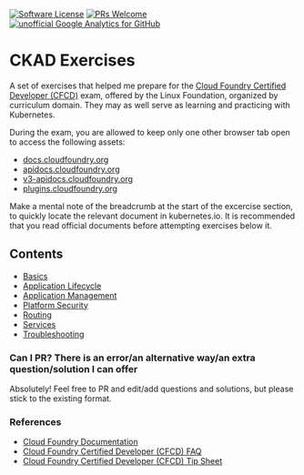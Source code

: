 [![Software License](https://img.shields.io/badge/license-MIT-brightgreen.svg?style=flat-square)](LICENSE)
[![PRs Welcome](https://img.shields.io/badge/PRs-welcome-brightgreen.svg?style=flat-square)](http://makeapullrequest.com)
[![unofficial Google Analytics for GitHub](https://ga4gh.azurewebsites.net/api?repo=CFCD-exercises)](https://github.com/SaschaDittmann/gaforgithub)

# CKAD Exercises

A set of exercises that helped me prepare for the [Cloud Foundry Certified Developer (CFCD)](https://training.linuxfoundation.org/certification/cloud-foundry-certified-developer-cfcd/) exam, offered by the Linux Foundation, organized by curriculum domain. They may as well serve as learning and practicing with Kubernetes.

During the exam, you are allowed to keep only one other browser tab open to access the following assets: 
- [docs.cloudfoundry.org](https://docs.cloudfoundry.org/)
- [apidocs.cloudfoundry.org](https://apidocs.cloudfoundry.org/)
- [v3-apidocs.cloudfoundry.org](http://v3-apidocs.cloudfoundry.org/)
- [plugins.cloudfoundry.org](https://plugins.cloudfoundry.org/)

Make a mental note of the breadcrumb at the start of the excercise section, to quickly locate the relevant document in kubernetes.io. It is recommended that you read official documents before attempting exercises below it.

## Contents

- [Basics](basics.md)
- [Application Lifecycle](application_lifecycle.md)
- [Application Management](application_management.md)
- [Platform Security](platform_security.md)
- [Routing](routing.md)
- [Services](services.md)
- [Troubleshooting](troubleshooting.md)

### Can I PR? There is an error/an alternative way/an extra question/solution I can offer

Absolutely! Feel free to PR and edit/add questions and solutions, but please stick to the existing format.

### References
- [Cloud Foundry Documentation](https://docs.cloudfoundry.org/)
- [Cloud Foundry Certified Developer (CFCD) FAQ](https://training.linuxfoundation.org/go/CFCD/FAQ)
- [Cloud Foundry Certified Developer (CFCD) Tip Sheet](https://training.linuxfoundation.org/go/CFCD/Tips)
